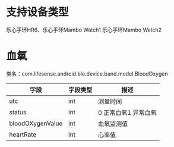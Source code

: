 <a name="lC0iU"></a>
# 支持设备类型
乐心手环HR6、乐心手环Mambo Watch1 乐心手环Mambo Watch2
<a name="jtQ5r"></a>
# 血氧
类名：com.lifesense.android.ble.device.band.model.BloodOxygen

| 字段 | 字段类型 | 描述 |
| --- | --- | --- |
| utc | int | 测量时间 |
| status | int | 0 正常血氧1 异常血氧 |
| bloodOXygenValue | int | 血氧监测值 |
| heartRate | int | 心率值 |



